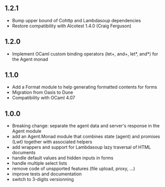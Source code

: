 ## 1.2.1

 - Bump upper bound of Cohttp and Lambdasoup dependencies
 - Restore compatibility with Alcotest 1.4.0 (Craig Ferguson)

## 1.2.0

 - Implement OCaml custom binding operators (let+, and+, let*, and*) for the
   Agent monad

## 1.1.0

 - Add a Format module to help generating formatted contents for forms
 - Migration from Oasis to Dune
 - Compatibility with OCaml 4.07

## 1.0.0

 - Breaking change: separate the agent data and server's response in the Agent module
 - add an Agent.Monad module that combines state (agent) and promises (Lwt) together with associated helpers
 - add wrappers and support for Lambdasoup lazy traversal of HTML documents
 - handle default values and hidden inputs in forms
 - handle multiple select lists
 - remove code of unspported features (file upload, proxy, ...)
 - improve tests and documentation
 - switch to 3-digits versionning
